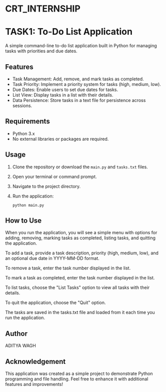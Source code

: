 # CRT_INTERNSHIP
# TASK1: To-Do List Application

A simple command-line to-do list application built in Python for managing tasks with priorities and due dates.

## Features

- Task Management: Add, remove, and mark tasks as completed.
- Task Priority: Implement a priority system for tasks (high, medium, low).
- Due Dates: Enable users to set due dates for tasks.
- List View: Display tasks in a list with their details.
- Data Persistence: Store tasks in a text file for persistence across sessions.

## Requirements

- Python 3.x
- No external libraries or packages are required.

## Usage

1. Clone the repository or download the `main.py` and `tasks.txt` files.

2. Open your terminal or command prompt.

3. Navigate to the project directory.

4. Run the application:

   ```shell
   python main.py

## How to Use
When you run the application, you will see a simple menu with options for adding, removing, marking tasks as completed, listing tasks, and quitting the application.

To add a task, provide a task description, priority (high, medium, low), and an optional due date in YYYY-MM-DD format.

To remove a task, enter the task number displayed in the list.

To mark a task as completed, enter the task number displayed in the list.

To list tasks, choose the "List Tasks" option to view all tasks with their details.

To quit the application, choose the "Quit" option.

The tasks are saved in the tasks.txt file and loaded from it each time you run the application.

## Author
ADITYA WAGH

## Acknowledgement
This application was created as a simple project to demonstrate Python programming and file handling. Feel free to enhance it with additional features and improvements!
